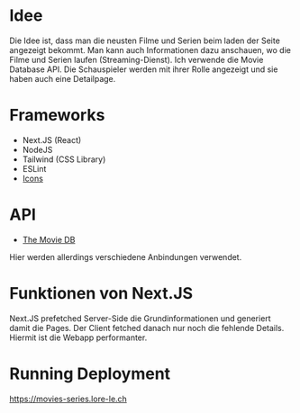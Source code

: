 # Idee
Die Idee ist, dass man die neusten Filme und Serien beim laden der Seite angezeigt bekommt. Man kann auch Informationen dazu anschauen, wo die Filme und Serien laufen (Streaming-Dienst). Ich verwende die Movie Database API. Die Schauspieler werden mit ihrer Rolle angezeigt und sie haben auch eine Detailpage.

# Frameworks
- Next.JS (React)
- NodeJS
- Tailwind (CSS Library)
- ESLint
- [Icons](https://fontawesome.com/icons)

# API
- [The Movie DB](https://www.themoviedb.org/?language=de)

Hier werden allerdings verschiedene Anbindungen verwendet.

# Funktionen von Next.JS
Next.JS prefetched Server-Side die Grundinformationen und generiert damit die Pages. Der Client fetched danach nur noch die fehlende Details. Hiermit ist die Webapp performanter.

# Running Deployment
https://movies-series.lore-le.ch
